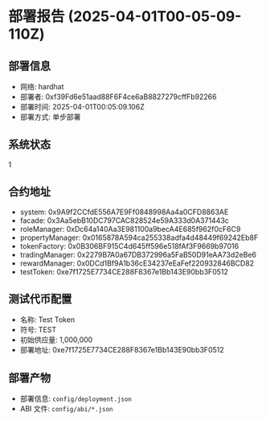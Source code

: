 # 部署报告 (2025-04-01T00-05-09-110Z)

## 部署信息
- 网络: hardhat
- 部署者: 0xf39Fd6e51aad88F6F4ce6aB8827279cffFb92266
- 部署时间: 2025-04-01T00:05:09.106Z
- 部署方式: 单步部署

## 系统状态
1

## 合约地址
- system: 0x9A9f2CCfdE556A7E9Ff0848998Aa4a0CFD8863AE
- facade: 0x3Aa5ebB10DC797CAC828524e59A333d0A371443c
- roleManager: 0xDc64a140Aa3E981100a9becA4E685f962f0cF6C9
- propertyManager: 0x0165878A594ca255338adfa4d48449f69242Eb8F
- tokenFactory: 0x0B306BF915C4d645ff596e518fAf3F9669b97016
- tradingManager: 0x2279B7A0a67DB372996a5FaB50D91eAA73d2eBe6
- rewardManager: 0x0DCd1Bf9A1b36cE34237eEaFef220932846BCD82
- testToken: 0xe7f1725E7734CE288F8367e1Bb143E90bb3F0512

## 测试代币配置
- 名称: Test Token
- 符号: TEST
- 初始供应量: 1,000,000
- 部署地址: 0xe7f1725E7734CE288F8367e1Bb143E90bb3F0512

## 部署产物
- 部署信息: `config/deployment.json`
- ABI 文件: `config/abi/*.json`

